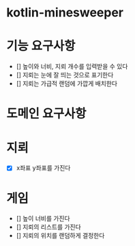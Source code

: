 # kotlin-minesweeper

# 기능 요구사항
- [] 높이와 너비, 지뢰 개수를 입력받을 수 있다
- [] 지뢰는 눈에 잘 띄는 것으로 표기한다
- [] 지뢰는 가급적 랜덤에 가깝게 배치한다

# 도메인 요구사항

# 지뢰
- [x] x좌표 y좌표를 가진다

# 게임
- [] 높이 너비를 가진다
- [] 지뢰의 리스트를 가진다
- [] 지뢰의 위치를 랜덤하게 결정한다
